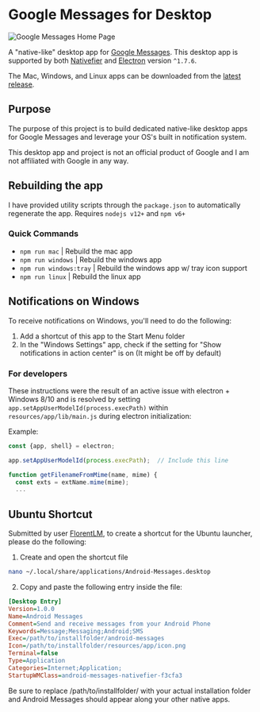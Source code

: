 # Google Messages for Desktop

![Google Messages Home Page](https://i.imgur.com/OVKBkNY.png)

A "native-like" desktop app for [Google Messages](https://www.messagesfordesktop.com/). This desktop app is supported by both [Nativefier](https://github.com/jiahaog/nativefier) and [Electron](https://github.com/electron/electron) version `^1.7.6`.

The Mac, Windows, and Linux apps can be downloaded from the [latest release](https://github.com/kelyvin/Google-Messages-For-Desktop/releases).

## Purpose
The purpose of this project is to build dedicated native-like desktop apps for Google Messages and leverage your OS's built in notification system.

This desktop app and project is not an official product of Google and I am not affiliated with Google in any way.

## Rebuilding the app
I have provided utility scripts through the `package.json` to automatically regenerate the app. Requires `nodejs v12+` and `npm v6+`

### Quick Commands
- `npm run mac` | Rebuild the mac app
- `npm run windows` | Rebuild the windows app
- `npm run windows:tray` | Rebuild the windows app w/ tray icon support
- `npm run linux` | Rebuild the linux app

## Notifications on Windows
To receive notifications on Windows, you'll need to do the following:

1. Add a shortcut of this app to the Start Menu folder
2. In the "Windows Settings" app, check if the setting for "Show notifications in action center" is on (It might be off by default)

### For developers
These instructions were the result of an active issue with electron + Windows 8/10 and is resolved by setting `app.setAppUserModelId(process.execPath)` within `resources/app/lib/main.js` during electron initialization:

Example:

```javascript
const {app, shell} = electron;

app.setAppUserModelId(process.execPath);  // Include this line

function getFilenameFromMime(name, mime) {
  const exts = extName.mime(mime);
  ...
```

## Ubuntu Shortcut
Submitted by user [FlorentLM](https://github.com/kelyvin/Android-Messages-For-Desktop/issues/8), to create a shortcut for the Ubuntu launcher, please do the following:

1. Create and open the shortcut file
```bash
nano ~/.local/share/applications/Android-Messages.desktop
```

2. Copy and paste the following entry inside the file:

```ini
[Desktop Entry]
Version=1.0.0
Name=Android Messages
Comment=Send and receive messages from your Android Phone
Keywords=Message;Messaging;Android;SMS
Exec=/path/to/installfolder/android-messages
Icon=/path/to/installfolder/resources/app/icon.png
Terminal=false
Type=Application
Categories=Internet;Application;
StartupWMClass=android-messages-nativefier-f3cfa3
```

Be sure to replace /path/to/installfolder/ with your actual installation folder and Android Messages should appear along your other native apps.
